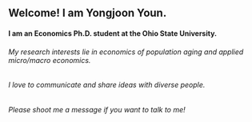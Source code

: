 ## Welcome! I am Yongjoon Youn. 

#### I am an Economics Ph.D. student at the Ohio State University.
###### My research interests lie in economics of population aging and applied micro/macro economics. 
 
###### I love to communicate and share ideas with diverse people. 
###### Please shoot me a message if you want to talk to me! 
